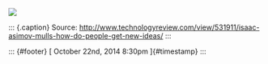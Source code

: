 ![](../media/100682079065.jpg%20)

::: {.caption}
Source:
<http://www.technologyreview.com/view/531911/isaac-asimov-mulls-how-do-people-get-new-ideas/>
:::

::: {#footer}
[ October 22nd, 2014 8:30pm ]{#timestamp}
:::
